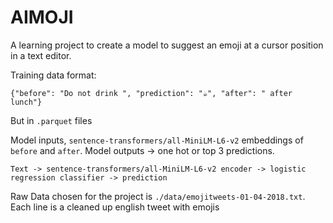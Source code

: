 # AIMOJI

A learning project to create a model to suggest an emoji at a cursor position in a text editor.

Training data format:
```jsonl
{"before": "Do not drink ", "prediction": "☕", "after": " after lunch"}
```
But in `.parquet` files

Model inputs, `sentence-transformers/all-MiniLM-L6-v2` embeddings of `before` and `after`.
Model outputs -> one hot or top 3 predictions.

```
Text -> sentence-transformers/all-MiniLM-L6-v2 encoder -> logistic regression classifier -> prediction
```

Raw Data chosen for the project is `./data/emojitweets-01-04-2018.txt`. Each line is a cleaned up english tweet with emojis
